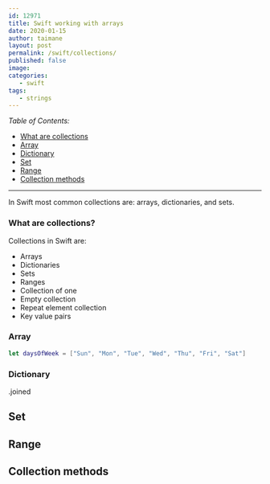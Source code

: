```yaml
---
id: 12971
title: Swift working with arrays
date: 2020-01-15
author: taimane
layout: post
permalink: /swift/collections/
published: false
image: 
categories:
   - swift
tags:
   - strings
---
```

_Table of Contents:_

  - [What are collections](#what-are-collections)
  - [Array](#array)
  - [Dictionary](#dictionary)
- [Set](#set)
- [Range](#range)
- [Collection methods](#collection-methods)

---
In Swift most common collections are: arrays, dictionaries, and sets.

### What are collections?

Collections in Swift are:
* Arrays 
* Dictionaries
* Sets 
* Ranges
* Collection of one
* Empty collection
* Repeat element collection
* Key value pairs


### Array
```swift
let daysOfWeek = ["Sun", "Mon", "Tue", "Wed", "Thu", "Fri", "Sat"]
```

### Dictionary

.joined

## Set

## Range

## Collection methods



